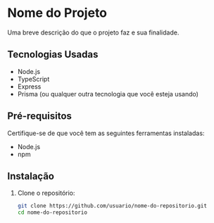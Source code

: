 # Nome do Projeto

Uma breve descrição do que o projeto faz e sua finalidade.

## Tecnologias Usadas

- Node.js
- TypeScript
- Express
- Prisma (ou qualquer outra tecnologia que você esteja usando)

## Pré-requisitos

Certifique-se de que você tem as seguintes ferramentas instaladas:

- Node.js
- npm

## Instalação

1. Clone o repositório:
   ```bash
   git clone https://github.com/usuario/nome-do-repositorio.git
   cd nome-do-repositorio

